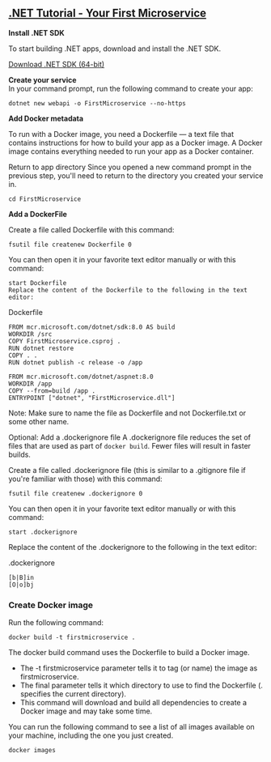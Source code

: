 ## [.NET Tutorial - Your First Microservice](https://dotnet.microsoft.com/en-us/learn/aspnet/microservice-tutorial/intro)


**Install .NET SDK**

To start building .NET apps, download and install the .NET SDK.

[Download .NET SDK (64-bit)](https://dotnet.microsoft.com/en-us/download)

**Create your service**    
In your command prompt, run the following command to create your app:

```
dotnet new webapi -o FirstMicroservice --no-https
```

**Add Docker metadata**

To run with a Docker image, you need a Dockerfile — a text file that contains instructions for how to build your app as a Docker image. A Docker image contains everything needed to run your app as a Docker container.

Return to app directory
Since you opened a new command prompt in the previous step, you'll need to return to the directory you created your service in.

```cd FirstMicroservice```

**Add a DockerFile**

Create a file called Dockerfile with this command:

```dotnetcli
fsutil file createnew Dockerfile 0
```

You can then open it in your favorite text editor manually or with this command:

```
start Dockerfile
Replace the content of the Dockerfile to the following in the text editor:
````

Dockerfile

```
FROM mcr.microsoft.com/dotnet/sdk:8.0 AS build
WORKDIR /src
COPY FirstMicroservice.csproj .
RUN dotnet restore
COPY . .
RUN dotnet publish -c release -o /app

FROM mcr.microsoft.com/dotnet/aspnet:8.0
WORKDIR /app
COPY --from=build /app .
ENTRYPOINT ["dotnet", "FirstMicroservice.dll"]
```

Note: Make sure to name the file as Dockerfile and not Dockerfile.txt or some other name.

Optional: Add a .dockerignore file
A .dockerignore file reduces the set of files that are used as part of `docker build`. Fewer files will result in faster builds.

Create a file called .dockerignore file (this is similar to a .gitignore file if you're familiar with those) with this command:

```
fsutil file createnew .dockerignore 0
```

You can then open it in your favorite text editor manually or with this command:

```dotnetcli
start .dockerignore
```

Replace the content of the .dockerignore to the following in the text editor:

.dockerignore

```
[b|B]in
[O|o]bj
```

### Create Docker image
Run the following command:

```dotnetcli
docker build -t firstmicroservice .
```

The docker build command uses the Dockerfile to build a Docker image.

- The -t firstmicroservice parameter tells it to tag (or name) the image as firstmicroservice.
- The final parameter tells it which directory to use to find the Dockerfile (. specifies the current directory).
- This command will download and build all dependencies to create a Docker image and may take some time.

You can run the following command to see a list of all images available on your machine, including the one you just created.

```dotnetcli
docker images
```